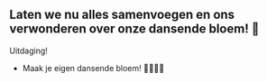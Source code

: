 Laten we nu alles samenvoegen en ons verwonderen over onze dansende bloem! 🤩
---
Uitdaging!
- Maak je eigen dansende bloem! 🎉💃🕺✨